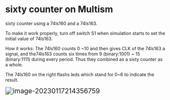 # sixty counter on Multism

sixty counter using a 74ls160 and a 74ls163.

To make it work properly, turn off switch S1 when simulation starts to set the initial value of 74ls163.

How it works:
The 74ls160 counts 0 ~10 and then gives CLK of the 74ls163 a signal, and the74ls163 counts six times from 9 (binary:1001) ~ 15 (binary:1111) during every period. Thus they combined as a sixty counter as a whole.

The 74ls160 on the right flashs leds which stand for 0~6 to indicate the result.



<img src="C:\Users\Administrator\AppData\Roaming\Typora\typora-user-images\image-20230117214356759.png" alt="image-20230117214356759" style="zoom:150%;" />